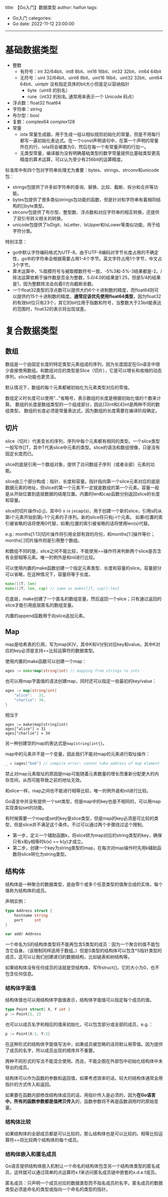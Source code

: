 title: 【Go入门】数据类型
author: haifun
tags:
  - Go入门
categories:
  - Go
date: 2022-11-12 23:00:00

---

# 基础数据类型

* 整数
    - 有符号：int 32/64bit、int8 8bit、int16 16bit、int32 32bit、int64 64bit
    - 无符号：uint 32/64bit、uint8 8bit、uint16 16bit、uint32 32bit、uint64 64bit、uintptr 没有指定具体的bit大小但是足以容纳指针
        - byte（uint8 的别名）
        - rune（int32 的别名, 通常用来表示一个 Unicode 码点）
* 浮点数：float32 float64
* 字符串：string
* 布尔型：bool
* 复数：complex64 complex128
* 常量
    - iota 常量生成器，用于生成一组以相似规则初始化的常量，但是不用每行都写一遍初始化表达式。在一个const声明语句中，在第一个声明的常量所在的行，iota将会被置为0，然后在每一个有常量声明的行加一。
    - 无类型常量，编译器为没有明确基础类型的数字常量提供比基础类型更高精度的算术运算，可以认为至少有256bit的运算精度。

标准库中有四个包对字符串处理尤为重要：bytes、strings、strconv和unicode包：
- strings包提供了许多如字符串的查询、替换、比较、截断、拆分和合并等功能。
- bytes包提供了很多类似strings包功能的函数，但是针对和字符串有着相同结构的[]byte类型。
- strconv包提供了布尔型、整型数、浮点数和对应字符串的相互转换，还提供了双引号转义相关的转换。
- unicode包提供了IsDigit、IsLetter、IsUpper和IsLower等类似功能，用于给字符分类。

特别注意：
- go中默认字符编码格式为UTF-8，由于UTF-8编码对字节长度占用的不确定性，go中的字符串会根据需要占用1-4个字节。英文字符占用1个字节，中文占3个字节。
- 算术运算中，%取模符号与被取模数符号一致，-5%3和-5%-3结果都是-2。/除法运算依赖于操作数是否全为整数，5.0/4.0的结果是1.25，但是5/4的结果是1，因为整数除法会向着0方向截断余数。
- 一个float32类型的浮点数可以提供大约6个十进制数的精度，而float64则可以提供约15个十进制数的精度。**通常应该优先使用float64类型**，因为float32的有效bit位只有23个，其它的bit位用于指数和符号，当整数大于23bit能表达的范围时，float32的表示将出现误差。

# 复合数据类型

## 数组

数组是一个由固定长度的特定类型元素组成的序列，因为长度固定在Go语言中很少直接使用数组。和数组对应的类型是Slice（切片），它是可以增长和收缩的动态序列，slice功能也更灵活。

默认情况下，数组的每个元素都被初始化为元素类型对应的零值。

数组定义时长度可以使用“...”省略号，表示数组的长度是根据初始化值的个数来计算。
数组的长度是数组类型的一个组成部分，因此[3]int和[4]int是两种不同的数组类型。
数组的长度必须是常量表达式，因为数组的长度需要在编译阶段确定。

## 切片

slice（切片）代表变长的序列，序列中每个元素都有相同的类型。一个slice类型一般写作[]T，其中T代表slice中元素的类型。slice的语法和数组很像，只是没有固定长度而已。

slice的底层引用一个数组对象，提供了访问数组子序列（或者全部）元素的功能。

slice由三个部分构成：指针、长度和容量。指针指向第一个silce元素对应的底层数据元素的地址，但slice的第一个元素不一定就是数组的第一个元素。容量一般是从开始位置到底层数据的结尾位置。内置的len和cap函数分别返回slice的长度和容量。

slice的切片操作s[i:j]，其中0 ≤ i≤ j≤cap(s)，用于创建一个新的slice，引用s的从第i个元素开始到第j-1个元素的子序列。新的slice将只有j-i个元素。
如果i位置的索引被省略的话将使用0代替，如果j位置的索引被省略的话将使用len(s)代替。

e.g.: months[1:13]切片操作将引用全部有效的月份，和months[1:]操作等价；months[:]切片操作则是引用整个数组。

和数组不同的是，slice之间不能比较，不能使用==操作符来判断两个slice是否含有全部相等元素。唯一的例外是和nil进行比较。

可以使用内置的make函数创建一个指定元素类型、长度和容量的slice。容量部分可以省略，在这种情况下，容量将等于长度。

```go
make([]T, len)
make([]T, len, cap) // same as make([]T, cap)[:len]
```

在底层，make创建了一个匿名的数组变量，然后返回一个slice；只有通过返回的slice才能引用底层匿名的数组变量。

内置的append函数用于向slice追加元素。

## Map

map是哈希表的引用，写为map[K]V，其中K和V分别对应key和value。其中K对应的key必须是支持==比较运算符的数据类型。

使用内置的make函数可以创建一个map：
```go
ages := make(map[string]int) // mapping from strings to ints
```
也可以用map字面值的语法创建map，同时还可以指定一些最初的key/value：
```go
ages := map[string]int{
    "alice":   31,
    "charlie": 34,
}
```
相当于
```
ages := make(map[string]int)
ages["alice"] = 31
ages["charlie"] = 34
```
另一种创建空的map的表达式是`map[string]int{}`。

map中的元素并不是一个变量，因此我们不能对map的元素进行取址操作：
```go
_ = &ages["bob"] // compile error: cannot take address of map element
```
禁止对map元素取址的原因是map可能随着元素数量的增长而重新分配更大的内存空间，从而可能导致之前的地址无效。

和slice一样，map之间也不能进行相等比较，唯一的例外是和nil进行比较。

Go语言中并没有提供一个set类型，但是map中的key也是不相同的，可以用map实现类似set的功能。

有时候需要一个map或set的key是slice类型，但是map的key必须是可比较的类型，但是slice并不满足这个条件。不过可以通过两个步骤绕过这个限制。
- 第一步，定义一个辅助函数k，将slice转为map对应的string类型的key，确保只有x和y相等时k(x) == k(y)才成立。
- 第二步，创建一个key为string类型的map，在每次对map操作时先用k辅助函数将slice转化为string类型。

## 结构体

结构体是一种聚合的数据类型，是由零个或多个任意类型的值聚合成的实体。每个值称为结构体的成员。

声明实例：
```go
type Address struct {
    hostname string
    port     int
}

var addr Address
```

一个命名为S的结构体类型将不能再包含S类型的成员：因为一个聚合的值不能包含它自身。（该限制同样适用于数组。）但是S类型的结构体可以包含*S指针类型的成员，这可以让我们创建递归的数据结构，比如链表和树结构等。

如果结构体没有任何成员的话就是空结构体，写作struct{}。它的大小为0，也不包含任何信息。

### 结构体字面值

结构体值也可以用结构体字面值表示，结构体字面值可以指定每个成员的值。
```go
type Point struct{ X, Y int }
p := Point{1, 2}
```
也可以以成员名字和相应的值来初始化，可以包含部分或全部的成员，e.g.：
```go
p := Point{X:1, Y:2}
```
在这种形式的结构体字面值写法中，如果成员被忽略的话将默认用零值。因为提供了成员的名字，所以成员出现的顺序并不重要。

两种不同形式的写法不能混合使用。而且，不能企图在外部包中初始化结构体中未导出的成员。

结构体可以作为函数的参数和返回值，如果考虑效率的话，较大的结构体通常会用指针的方式传入和返回。

如果要在函数内部修改结构体成员的话，用指针传入是必须的，因为**在Go语言中，所有的函数参数都是值拷贝传入**的，函数参数将不再是函数调用时的原始变量。

### 结构体比较

如果结构体的全部成员都是可以比较的，那么结构体也是可以比较的。相等比较运算符==将比较两个结构体的每个成员。

### 结构体嵌入和匿名成员

Go语言提供结构体嵌入机制让一个命名的结构体包含另一个结构体类型的匿名成员，这样就可以通过简单的点运算符x.f来访问匿名成员链中嵌套的x.d.e.f成员。

匿名成员：只声明一个成员对应的数据类型而不指名成员的名字。匿名成员的数据类型必须是命名的类型或指向一个命名的类型的指针。